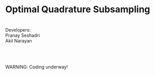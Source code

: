 # Optimal Quadrature Subsampling

# 
Developers:  <br />
Pranay Seshadri <br />
Akil Narayan <br />


 <br />
  <br />
   <br />
WARNING: Coding underway!
